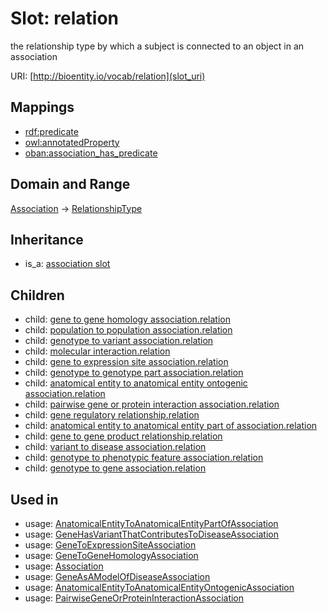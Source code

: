 # Slot: relation


the relationship type by which a subject is connected to an object in an association

URI: [http://bioentity.io/vocab/relation](slot_uri)
## Mappings

 * [rdf:predicate](http://purl.obolibrary.org/obo/rdf_predicate)
 * [owl:annotatedProperty](http://purl.obolibrary.org/obo/owl_annotatedProperty)
 * [oban:association_has_predicate](http://purl.obolibrary.org/obo/oban_association_has_predicate)
## Domain and Range

[Association](Association.md) -> [RelationshipType](RelationshipType.md)
## Inheritance

 *  is_a: [association slot](association_slot.md)
## Children

 *  child: [gene to gene homology association.relation](gene_to_gene_homology_association_relation.md)
 *  child: [population to population association.relation](population_to_population_association_relation.md)
 *  child: [genotype to variant association.relation](genotype_to_variant_association_relation.md)
 *  child: [molecular interaction.relation](molecular_interaction_relation.md)
 *  child: [gene to expression site association.relation](gene_to_expression_site_association_relation.md)
 *  child: [genotype to genotype part association.relation](genotype_to_genotype_part_association_relation.md)
 *  child: [anatomical entity to anatomical entity ontogenic association.relation](anatomical_entity_to_anatomical_entity_ontogenic_association_relation.md)
 *  child: [pairwise gene or protein interaction association.relation](pairwise_gene_or_protein_interaction_association_relation.md)
 *  child: [gene regulatory relationship.relation](gene_regulatory_relationship_relation.md)
 *  child: [anatomical entity to anatomical entity part of association.relation](anatomical_entity_to_anatomical_entity_part_of_association_relation.md)
 *  child: [gene to gene product relationship.relation](gene_to_gene_product_relationship_relation.md)
 *  child: [variant to disease association.relation](variant_to_disease_association_relation.md)
 *  child: [genotype to phenotypic feature association.relation](genotype_to_phenotypic_feature_association_relation.md)
 *  child: [genotype to gene association.relation](genotype_to_gene_association_relation.md)
## Used in

 *  usage: [AnatomicalEntityToAnatomicalEntityPartOfAssociation](AnatomicalEntityToAnatomicalEntityPartOfAssociation.md)
 *  usage: [GeneHasVariantThatContributesToDiseaseAssociation](GeneHasVariantThatContributesToDiseaseAssociation.md)
 *  usage: [GeneToExpressionSiteAssociation](GeneToExpressionSiteAssociation.md)
 *  usage: [GeneToGeneHomologyAssociation](GeneToGeneHomologyAssociation.md)
 *  usage: [Association](Association.md)
 *  usage: [GeneAsAModelOfDiseaseAssociation](GeneAsAModelOfDiseaseAssociation.md)
 *  usage: [AnatomicalEntityToAnatomicalEntityOntogenicAssociation](AnatomicalEntityToAnatomicalEntityOntogenicAssociation.md)
 *  usage: [PairwiseGeneOrProteinInteractionAssociation](PairwiseGeneOrProteinInteractionAssociation.md)
